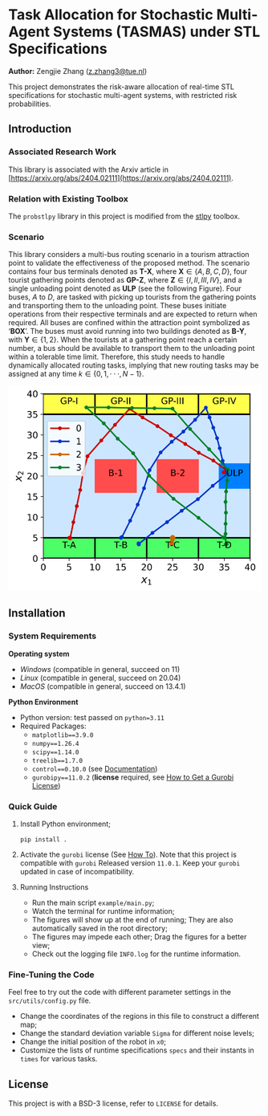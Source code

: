 # Task Allocation for Stochastic Multi-Agent Systems (TASMAS) under STL Specifications

**Author:** Zengjie Zhang (z.zhang3@tue.nl)

This project demonstrates the risk-aware allocation of real-time STL specifications for stochastic multi-agent systems, with restricted risk probabilities. 

## Introduction

### Associated Research Work

This library is associated with the Arxiv article in [https://arxiv.org/abs/2404.02111](https://arxiv.org/abs/2404.02111).

### Relation with Existing Toolbox

The `probstlpy` library in this project is modified from the [stlpy](https://github.com/vincekurtz/stlpy/blob/main/README.md) toolbox. 

### Scenario

This library considers a multi-bus routing scenario in a tourism attraction point to validate the effectiveness of the proposed method. The scenario contains four bus terminals denoted as **T-X**, where **X**$\in \{A, B, C, D\}$, four tourist gathering points denoted as **GP-Z**, where **Z**$\in \{I, II, III, IV\}$, and a single unloading point denoted as **ULP** (see the following Figure). Four buses, $A$ to $D$, are tasked with picking up tourists from the gathering points and transporting them to the unloading point. These buses initiate operations from their respective terminals and are expected to return when required. All buses are confined within the attraction point symbolized as ‘**BOX**’. The buses must avoid running into two buildings denoted as **B-Y**, with **Y**$\in \{1, 2\}$. When the tourists at a gathering point reach a certain number, a bus should be available to transport them to the unloading point within a tolerable time limit. Therefore, this study needs to handle dynamically allocated routing tasks, implying that new routing tasks may be assigned at any time $k \in \{0, 1,· · · , N − 1\}$.

[![Map](figures/map.svg)](CASE)





## Installation

### System Requirements

**Operating system**
 - *Windows* (compatible in general, succeed on 11)
 - *Linux* (compatible in general, succeed on 20.04)
 - *MacOS* (compatible in general, succeed on 13.4.1)

**Python Environment**
 - Python version: test passed on `python=3.11`
 - Required Packages: 
    - `matplotlib==3.9.0`
    - `numpy==1.26.4`
    - `scipy==1.14.0`
    - `treelib==1.7.0`
    - `control==0.10.0` (see [Documentation](https://python-control.readthedocs.io/en/latest/intro.html))
    - `gurobipy==11.0.2` (**license** required, see [How to Get a Gurobi License](https://www.gurobi.com/solutions/licensing/))

 
### Quick Guide
 
1. Install Python environment;
    ```
    pip install .
    ```

2. Activate the `gurobi` license (See [How To](https://www.gurobi.com/documentation/current/remoteservices/licensing.html)). Note that this project is compatible with `gurobi` Released version `11.0.1`. Keep your `gurobi` updated in case of incompatibility. 

3. Running Instructions
    - Run the main script `example/main.py`;
    - Watch the terminal for runtime information;
    - The figures will show up at the end of running; They are also automatically saved in the root directory;
    - The figures may impede each other; Drag the figures for a better view;
    - Check out the logging file `INFO.log` for the runtime information.

### Fine-Tuning the Code

Feel free to try out the code with different parameter settings in the `src/utils/config.py` file.

- Change the coordinates of the regions in this file to construct a different map;
- Change the standard deviation variable `Sigma` for different noise levels;
- Change the initial position of the robot in `x0`;
- Customize the lists of runtime specifications `specs` and their instants in `times` for various tasks.

## License

This project is with a BSD-3 license, refer to `LICENSE` for details.
